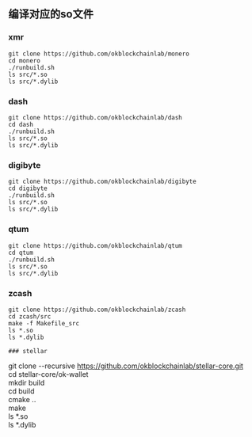 ## 编译对应的so文件

### xmr
```
git clone https://github.com/okblockchainlab/monero
cd monero
./runbuild.sh
ls src/*.so
ls src/*.dylib
```

### dash
```
git clone https://github.com/okblockchainlab/dash
cd dash
./runbuild.sh
ls src/*.so
ls src/*.dylib
```

### digibyte
```
git clone https://github.com/okblockchainlab/digibyte
cd digibyte
./runbuild.sh
ls src/*.so
ls src/*.dylib
```

### qtum
```
git clone https://github.com/okblockchainlab/qtum
cd qtum
./runbuild.sh
ls src/*.so
ls src/*.dylib
```
### zcash
```
git clone https://github.com/okblockchainlab/zcash
cd zcash/src
make -f Makefile_src
ls *.so
ls *.dylib

### stellar
```
git clone --recursive https://github.com/okblockchainlab/stellar-core.git  
cd stellar-core/ok-wallet  
mkdir build  
cd build  
cmake ..  
make  
ls *.so  
ls *.dylib
```
